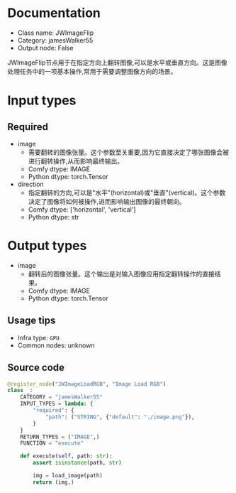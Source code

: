 
# Documentation
- Class name: JWImageFlip
- Category: jamesWalker55
- Output node: False

JWImageFlip节点用于在指定方向上翻转图像,可以是水平或垂直方向。这是图像处理任务中的一项基本操作,常用于需要调整图像方向的场景。

# Input types
## Required
- image
    - 需要翻转的图像张量。这个参数至关重要,因为它直接决定了哪张图像会被进行翻转操作,从而影响最终输出。
    - Comfy dtype: IMAGE
    - Python dtype: torch.Tensor
- direction
    - 指定翻转的方向,可以是"水平"(horizontal)或"垂直"(vertical)。这个参数决定了图像将如何被操作,进而影响输出图像的最终朝向。
    - Comfy dtype: ['horizontal', 'vertical']
    - Python dtype: str

# Output types
- image
    - 翻转后的图像张量。这个输出是对输入图像应用指定翻转操作的直接结果。
    - Comfy dtype: IMAGE
    - Python dtype: torch.Tensor


## Usage tips
- Infra type: `GPU`
- Common nodes: unknown


## Source code
```python
@register_node("JWImageLoadRGB", "Image Load RGB")
class _:
    CATEGORY = "jamesWalker55"
    INPUT_TYPES = lambda: {
        "required": {
            "path": ("STRING", {"default": "./image.png"}),
        }
    }
    RETURN_TYPES = ("IMAGE",)
    FUNCTION = "execute"

    def execute(self, path: str):
        assert isinstance(path, str)

        img = load_image(path)
        return (img,)

```
